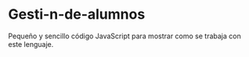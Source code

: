 # Gesti-n-de-alumnos
Pequeño y sencillo código JavaScript para mostrar como se trabaja con este lenguaje.
